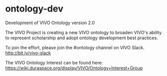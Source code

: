 # ontology-dev

Development of VIVO Ontology version 2.0

The VIVO Project is creating a new VIVO ontology to broaden VIVO's ability to represent scholarship
and adopt ontology development best practices.

To join the effort, please join the #ontology channel on VIVO Slack.  http://bit.ly/vivo-slack

The VIVO Ontology Interest can be found here:  https://wiki.duraspace.org/display/VIVO/Ontology+Interest+Group
